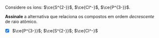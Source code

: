 Considere os íons: $\ce{S^{2-}}$, $\ce{Cl^-}$, $\ce{P^{3-}}$.

**Assinale** a alternativa que relaciona os compostos em ordem *decrescente* de raio atômico.

- [x] $\ce{P^{3-}}$; $\ce{S^{2-}}$; $\ce{Cl^-}$

